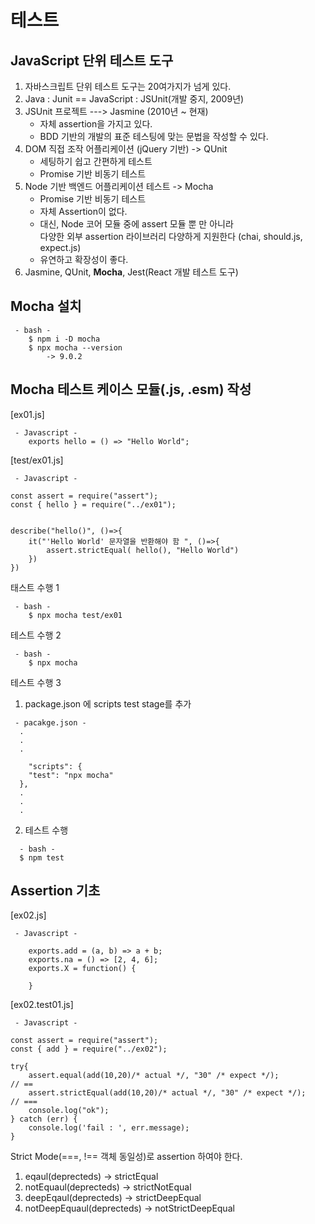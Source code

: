 # 테스트  

## JavaScript 단위 테스트 도구  

1. 자바스크립트 단위 테스트 도구는 20여가지가 넘게 있다.  
2. Java : Junit == JavaScript : JSUnit(개발 중지, 2009년)  
3. JSUnit 프로젝트 ---> Jasmine (2010년 ~ 현재)  
    - 자체 assertion을 가지고 있다.
    - BDD 기반의 개발의 표준 테스팅에 맞는 문법을 작성할 수 있다.
4. DOM 직접 조작 어플리케이션 (jQuery 기반) -> QUnit
    - 세팅하기 쉽고 간편하게 테스트  
    - Promise 기반 비동기 테스트  
5. Node 기반 백엔드 어플리케이션 테스트 -> Mocha
    - Promise 기반 비동기 테스트
    - 자체 Assertion이 없다.
    - 대신, Node 코어 모듈 중에 assert 모듈 뿐 만 아니라  
         다양한 외부 assertion 라이브러리 다양하게 지원한다 (chai, should.js, expect.js)
    - 유연하고 확장성이 좋다.
6. Jasmine, QUnit, **Mocha**, Jest(React 개발 테스트 도구)  

## Mocha 설치

``` 
 - bash -
    $ npm i -D mocha
    $ npx mocha --version
        -> 9.0.2
```

## Mocha 테스트 케이스 모듈(.js, .esm) 작성  

[ex01.js]
```
 - Javascript -
    exports hello = () => "Hello World";
```

[test/ex01.js]
```
 - Javascript -

const assert = require("assert");
const { hello } = require("../ex01");


describe("hello()", ()=>{
    it("'Hello World' 문자열을 반환해야 함 ", ()=>{
        assert.strictEqual( hello(), "Hello World")
    })
})
```

태스트 수행 1
```
 - bash -
    $ npx mocha test/ex01
```

테스트 수행 2
```
 - bash -
    $ npx mocha
```

테스트 수행 3

1. package.json 에 scripts test stage를 추가  

```
 - pacakge.json -
  .
  .
  .

    "scripts": {
    "test": "npx mocha"
  },
  .
  .
  .
```
2. 테스트 수행

```
  - bash - 
  $ npm test
```

## Assertion 기초

[ex02.js]
```
 - Javascript -

    exports.add = (a, b) => a + b;
    exports.na = () => [2, 4, 6];
    exports.X = function() {    
    
    }
```

[ex02.test01.js]
```
 - Javascript -

const assert = require("assert");
const { add } = require("../ex02");

try{
    assert.equal(add(10,20)/* actual */, "30" /* expect */);          // ==
    assert.strictEqual(add(10,20)/* actual */, "30" /* expect */);    // ===
    console.log("ok");
} catch (err) {
    console.log('fail : ', err.message);
}
```

Strict Mode(===, !== 객체 동일성)로 assertion 하여야 한다.  

1. eqaul(deprecteds) -> strictEqual
2. notEquaul(deprecteds) -> strictNotEqual
3. deepEqaul(deprecteds) -> strictDeepEqual
4. notDeepEquaul(deprecteds) -> notStrictDeepEqual